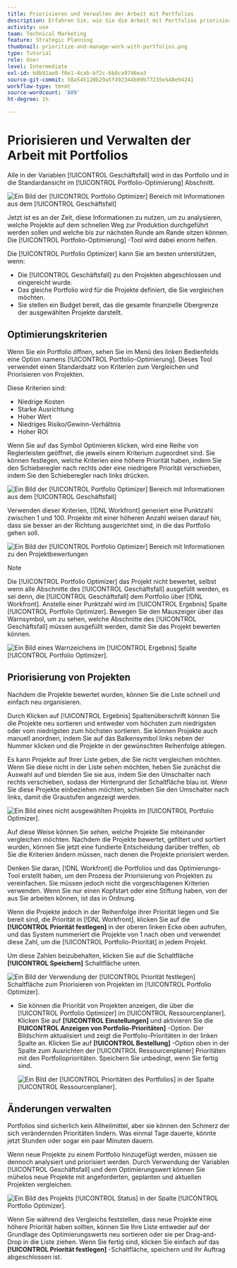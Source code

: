 ```yaml
---
title: Priorisieren und Verwalten der Arbeit mit Portfolios
description: Erfahren Sie, wie Sie die Arbeit mit Portfolios priorisieren und verwalten in [!DNL  Workfront].
activity: use
team: Technical Marketing
feature: Strategic Planning
thumbnail: prioritize-and-manage-work-with-portfolios.png
type: Tutorial
role: User
level: Intermediate
exl-id: b8b91ae8-f0e1-4cab-bf2c-6b8ca9746ea3
source-git-commit: 58a545120b29a5f492344b89b77235e548e94241
workflow-type: tm+mt
source-wordcount: '889'
ht-degree: 1%

---
```


# Priorisieren und Verwalten der Arbeit mit Portfolios

Alle in der Variablen [!UICONTROL Geschäftsfall] wird in das Portfolio und in die Standardansicht im [!UICONTROL Portfolio-Optimierung] Abschnitt.

![Ein Bild der [!UICONTROL Portfolio Optimizer] Bereich mit Informationen aus dem [!UICONTROL Geschäftsfall]](assets/10-portfolio-management9.png)

Jetzt ist es an der Zeit, diese Informationen zu nutzen, um zu analysieren, welche Projekte auf dem schnellen Weg zur Produktion durchgeführt werden sollen und welche bis zur nächsten Runde am Rande sitzen können. Die [!UICONTROL Portfolio-Optimierung] -Tool wird dabei enorm helfen.

Die [!UICONTROL Portfolio Optimizer] kann Sie am besten unterstützen, wenn:

* Die [!UICONTROL Geschäftsfall] zu den Projekten abgeschlossen und eingereicht wurde.
* Das gleiche Portfolio wird für die Projekte definiert, die Sie vergleichen möchten.
* Sie stellen ein Budget bereit, das die gesamte finanzielle Obergrenze der ausgewählten Projekte darstellt.

## Optimierungskriterien

Wenn Sie ein Portfolio öffnen, sehen Sie im Menü des linken Bedienfelds eine Option namens [!UICONTROL Portfolio-Optimierung]. Dieses Tool verwendet einen Standardsatz von Kriterien zum Vergleichen und Priorisieren von Projekten.

Diese Kriterien sind:

* Niedrige Kosten
* Starke Ausrichtung
* Hoher Wert
* Niedriges Risiko/Gewinn-Verhältnis
* Hoher ROI

Wenn Sie auf das Symbol Optimieren klicken, wird eine Reihe von Reglerleisten geöffnet, die jeweils einem Kriterium zugeordnet sind. Sie können festlegen, welche Kriterien eine höhere Priorität haben, indem Sie den Schieberegler nach rechts oder eine niedrigere Priorität verschieben, indem Sie den Schieberegler nach links drücken.

![Ein Bild der [!UICONTROL Portfolio Optimizer] Bereich mit Informationen aus dem [!UICONTROL Geschäftsfall]](assets/11-portfolio-management10.png)

Verwenden dieser Kriterien, [!DNL Workfront] generiert eine Punktzahl zwischen 1 und 100. Projekte mit einer höheren Anzahl weisen darauf hin, dass sie besser an der Richtung ausgerichtet sind, in die das Portfolio gehen soll.

![Ein Bild der [!UICONTROL Portfolio Optimizer] Bereich mit Informationen zu den Projektbewertungen](assets/12-portfolio-management14.png)

>[!NOTE]
>
>Die [!UICONTROL Portfolio Optimizer] das Projekt nicht bewertet, selbst wenn alle Abschnitte des [!UICONTROL Geschäftsfall] ausgefüllt werden, es sei denn, die [!UICONTROL Geschäftsfall] dem Portfolio über [!DNL Workfront]. Anstelle einer Punktzahl wird im [!UICONTROL Ergebnis] Spalte [!UICONTROL Portfolio Optimizer]. Bewegen Sie den Mauszeiger über das Warnsymbol, um zu sehen, welche Abschnitte des [!UICONTROL Geschäftsfall] müssen ausgefüllt werden, damit Sie das Projekt bewerten können.

![Ein Bild eines Warnzeichens im [!UICONTROL Ergebnis] Spalte [!UICONTROL Portfolio Optimizer].](assets/13-portfolio-management12.png)

## Priorisierung von Projekten

Nachdem die Projekte bewertet wurden, können Sie die Liste schnell und einfach neu organisieren.

Durch Klicken auf [!UICONTROL Ergebnis] Spaltenüberschrift können Sie die Projekte neu sortieren und entweder vom höchsten zum niedrigsten oder vom niedrigsten zum höchsten sortieren. Sie können Projekte auch manuell anordnen, indem Sie auf das Balkensymbol links neben der Nummer klicken und die Projekte in der gewünschten Reihenfolge ablegen.

Es kann Projekte auf Ihrer Liste geben, die Sie nicht vergleichen möchten. Wenn Sie diese nicht in der Liste sehen möchten, heben Sie zunächst die Auswahl auf und blenden Sie sie aus, indem Sie den Umschalter nach rechts verschieben, sodass der Hintergrund der Schaltfläche blau ist. Wenn Sie diese Projekte einbeziehen möchten, schieben Sie den Umschalter nach links, damit die Graustufen angezeigt werden.

![Ein Bild eines nicht ausgewählten Projekts im [!UICONTROL Portfolio Optimizer].](assets/14-portfolio-management13.png)

Auf diese Weise können Sie sehen, welche Projekte Sie miteinander vergleichen möchten. Nachdem die Projekte bewertet, gefiltert und sortiert wurden, können Sie jetzt eine fundierte Entscheidung darüber treffen, ob Sie die Kriterien ändern müssen, nach denen die Projekte priorisiert werden.

Denken Sie daran, [!DNL Workfront] die Portfolios und das Optimierungs-Tool erstellt haben, um den Prozess der Priorisierung von Projekten zu vereinfachen. Sie müssen jedoch nicht die vorgeschlagenen Kriterien verwenden. Wenn Sie nur einen Kopfstart oder eine Stiftung haben, von der aus Sie arbeiten können, ist das in Ordnung.

Wenn die Projekte jedoch in der Reihenfolge ihrer Priorität liegen und Sie bereit sind, die Priorität in [!DNL Workfront], klicken Sie auf die **[!UICONTROL Priorität festlegen]** in der oberen linken Ecke oben aufrufen, und das System nummeriert die Projekte von 1 nach oben und verwendet diese Zahl, um die [!UICONTROL Portfolio-Priorität] in jedem Projekt.

Um diese Zahlen beizubehalten, klicken Sie auf die Schaltfläche **[!UICONTROL Speichern]** Schaltfläche unten.

![Ein Bild der Verwendung der [!UICONTROL Priorität festlegen] Schaltfläche zum Priorisieren von Projekten im [!UICONTROL Portfolio Optimizer].](assets/15-portfolio-management15.png)

<!-- 
Pro-tips graphic
-->

* Sie können die Priorität von Projekten anzeigen, die über die [!UICONTROL Portfolio Optimizer] im [!UICONTROL Ressourcenplaner]. Klicken Sie auf **[!UICONTROL Einstellungen]** und aktivieren Sie die **[!UICONTROL Anzeigen von Portfolio-Prioritäten]** -Option. Der Bildschirm aktualisiert und zeigt die Portfolio-Prioritäten in der linken Spalte an. Klicken Sie auf **[!UICONTROL Bestellung]** -Option oben in der Spalte zum Ausrichten der [!UICONTROL Ressourcenplaner] Prioritäten mit den Portfolioprioritäten. Speichern Sie unbedingt, wenn Sie fertig sind.

   ![Ein Bild der [!UICONTROL Prioritäten des Portfolios] in der Spalte [!UICONTROL Ressourcenplaner].](assets/16-portfolio-management17.png)

## Änderungen verwalten

Portfolios sind sicherlich kein Allheilmittel, aber sie können den Schmerz der sich verändernden Prioritäten lindern. Was einmal Tage dauerte, könnte jetzt Stunden oder sogar ein paar Minuten dauern.

Wenn neue Projekte zu einem Portfolio hinzugefügt werden, müssen sie dennoch analysiert und priorisiert werden. Durch Verwendung der Variablen [!UICONTROL Geschäftsfall] und dem Optimierungswert können Sie mühelos neue Projekte mit angeforderten, geplanten und aktuellen Projekten vergleichen.

![Ein Bild des Projekts [!UICONTROL Status] in der Spalte [!UICONTROL Portfolio Optimizer].](assets/17-project-management16.png)

Wenn Sie während des Vergleichs feststellen, dass neue Projekte eine höhere Priorität haben sollten, können Sie Ihre Liste entweder auf der Grundlage des Optimierungswerts neu sortieren oder sie per Drag-and-Drop in die Liste ziehen. Wenn Sie fertig sind, klicken Sie einfach auf das **[!UICONTROL Priorität festlegen]** -Schaltfläche, speichern und Ihr Auftrag abgeschlossen ist.

<!-- Learn more graphic and documentation article links

* Portfolio Optimizer overview 
* Optimize projects in the Portfolio Optimizer 
* Overview of the Portfolio Optimizer score 
* Prioritizing projects in the Portfolio Optimizer

-->

